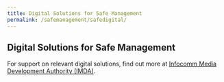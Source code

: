 ```yaml
---
title: Digital Solutions for Safe Management
permalink: /safemanagement/safedigital/
---
```

## Digital Solutions for Safe Management

For support on relevant digital solutions, find out more at <a href="https://www.imda.gov.sg/for-industry/Digital-Solutions-Package-For-Companies" target="_blank">Infocomm Media Development Authority (IMDA)</a>.
